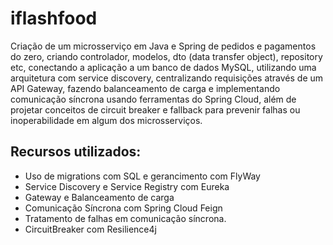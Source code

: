 # iflashfood
Criação de um microsserviço em Java e Spring de pedidos e pagamentos do zero, criando controlador, modelos, dto (data transfer object), repository etc, conectando a aplicação a um banco de dados MySQL, utilizando uma arquitetura com service discovery, centralizando requisições através de um API Gateway, fazendo balanceamento de carga e implementando comunicação síncrona usando ferramentas do Spring Cloud, além de projetar conceitos de circuit breaker e fallback para prevenir falhas ou inoperabilidade em algum dos microsserviços.

## Recursos utilizados:
* Uso de migrations com SQL e gerancimento com FlyWay
* Service Discovery e Service Registry com Eureka 
* Gateway e Balanceamento de carga
* Comunicação Síncrona com Spring Cloud Feign
* Tratamento de falhas em comunicação síncrona.
* CircuitBreaker com Resilience4j
